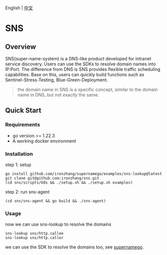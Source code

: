 English | [中文](./README_CN.md)

# SNS

## Overview

SNS(super-name-system) is a DNS-like product developed for intranet service discovery. Users can use the SDKs to resolve domain names into IP:Port. The difference from DNS is SNS provides flexible traffic scheduling capabilities. Base on this, users can quickly build functions such as Sentinel-Stress-Testing, Blue-Green-Deployment. 

> the domain name in SNS is a specific concept, similar to the domain name in DNS, but not exactly the same.

## Quick Start

### Requirements

* go version >= 1.22.3
* A working docker environment

### Installation

step 1: setup
```
go install github.com/ironzhang/supernamego/examples/sns-lookup@latest
git clone git@github.com:ironzhang/sns.git
(cd sns/scripts/k8s && ./setup.sh && ./setup.sh examples)
```

step 2: run sns-agent
```
(cd sns/sns-agent && go build && ./sns-agent)
```

### Usage

now we can use sns-lookup to resolve the domains
```
sns-lookup sns/http.callee
sns-lookup sns/http.caller
```

we can use the SDK to resolve the domains too, see [supernamego](https://github.com/ironzhang/supernamego?tab=readme-ov-file#supernamego).

